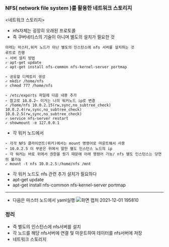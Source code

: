### NFS( network file system )를 활용한 네트워크 스토리지
<네트워크 스토리지>
- nfs자체는 굉장히 오래된 프로토콜
- 즉 쿠버네티스의 기술이 아니며 별도의 설치가 필요한 것

```
아래는 마스터,워커 노드가 아닌 별도의 인스턴스에 nfs 서버를 설치하는 것 
루트로 진행
➢ 서버 설치 방법
✓ apt-get update
✓ apt-get install nfs-common nfs-kernel-server portmap

➢ 공유할 디렉토리 생성
✓ mkdir /home/nfs
✓ chmod 777 /home/nfs

➢ /etc/exports 파일에 다음 내용 추가
➢ 참고로 10.0.2~ 이거는 나의 워커노드 ip로 변경
✓ /home/nfs 10.0.2.15(rw,sync,no_subtree_check) 10.0.2.4(rw,sync,no_subtree_check)
10.0.2.5(rw,sync,no_subtree_check)
✓ service nfs-server restart
✓ showmount -e 127.0.0.1
```
- 각 워커 노드에서
```
➢ 각각 NFS 클라이언트(워커)에서는 mount 명령어로 마운트해서 사용
➢ 10.0.2.5 이 부분은 위에서 말한 별도 인스턴스 노드의 ip
➢ 각 워커는 바로 위에서 권한을 줬기 때문에 아래 명령어 가능/ nfs 별도 인스턴스는 당연히 불가능
✓ mount -t nfs 10.0.2.5:/home/nfs /mnt
```


- 각 워커 노드도 nfs 관련 추가 설치가 필요하다
- apt-get update
- apt-get install nfs-common nfs-kernel-server portmap
--------------
- 다음은 마스터 노드에서 yaml실행
![화면 캡처 2021-12-01 195810](https://user-images.githubusercontent.com/62214428/144222503-ed70dab7-ba4c-4782-9eb2-bd555e673f34.png)

### 정리
- 즉 별도의 인스턴스에 nfs서버를 설치
- 각 노드를 해당 nfs서버에 연결 및 마운트하여 데이터를 nfs서버에 저장
- 네트워크 스토리지














